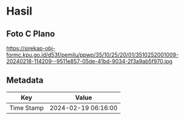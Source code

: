 # Hasil

## Foto C Plano

https://sirekap-obj-formc.kpu.go.id/d53f/pemilu/ppwp/35/10/25/20/01/3510252001009-20240218-114209--9511e857-05de-41bd-9034-2f3a9ab5f970.jpg


## Metadata

| Key        | Value               |
| ---------- | ------------------- |
| Time Stamp | 2024-02-19 06:16:00 |



